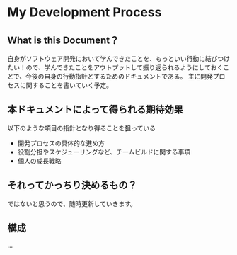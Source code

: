 # My Development Process

## What is this Document？
自身がソフトウェア開発において学んできたことを、もっといい行動に結びつけたい！ので、学んできたことをアウトプットして振り返られるようにしておくことで、今後の自身の行動指針とするためのドキュメントである。
主に開発プロセスに関することを書いていく予定。

## 本ドキュメントによって得られる期待効果
以下のような項目の指針となり得ることを狙っている
* 開発プロセスの具体的な進め方
* 役割分担やスケジューリングなど、チームビルドに関する事項
* 個人の成長戦略

## それってかっちり決めるもの？
ではないと思うので、随時更新していきます。

## 構成
...
